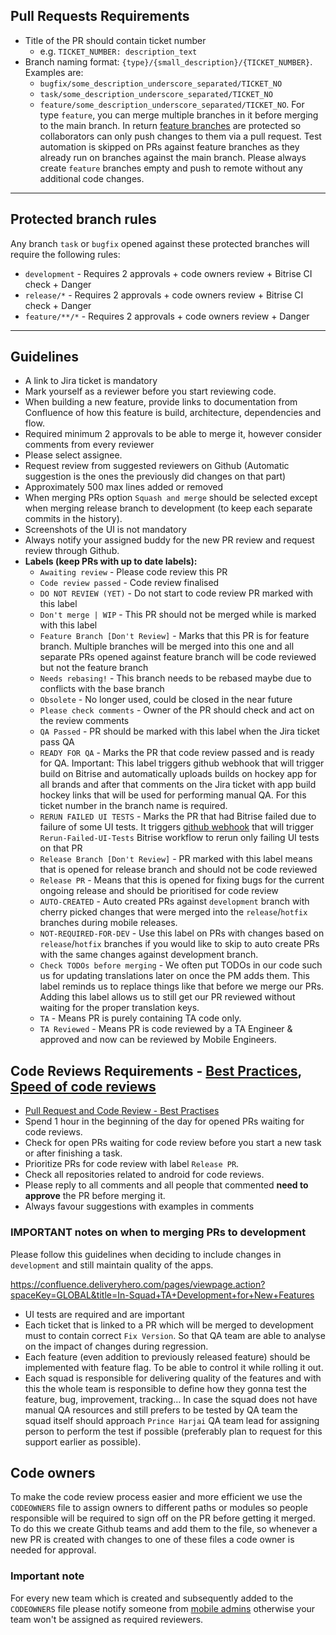 ## Pull Requests Requirements

* Title of the PR should contain ticket number
  * e.g. `TICKET_NUMBER: description_text`
* Branch naming format: `{type}/{small_description}/{TICKET_NUMBER}`. Examples are:
  - `bugfix/some_description_underscore_separated/TICKET_NO`
  - `task/some_description_underscore_separated/TICKET_NO`
  - `feature/some_description_underscore_separated/TICKET_NO`.
 For type `feature`, you can merge multiple branches in it before merging to the main branch. In return [feature branches](https://martinfowler.com/bliki/FeatureBranch.html) are protected so collaborators can only push changes to them via a pull request. Test automation is skipped on PRs against feature branches as they already run on branches against the main branch. Please always create `feature` branches empty and push to remote without any additional code changes.

---
## Protected branch rules
Any branch `task` or `bugfix` opened against these protected branches will require the following rules:

- `development`  - Requires 2 approvals + code owners review + Bitrise CI check + Danger
- `release/*`    - Requires 2 approvals + code owners review + Bitrise CI check + Danger
- `feature/**/*` - Requires 2 approvals + code owners review + Danger
---

## Guidelines

* A link to Jira ticket is mandatory
* Mark yourself as a reviewer before you start reviewing code.
* When building a new feature, provide links to documentation from Confluence of how this feature is build, architecture, dependencies and flow.
* Required minimum 2 approvals to be able to merge it, however consider comments from every reviewer
* Please select assignee.
* Request review from suggested reviewers on Github (Automatic suggestion is the ones the previously did changes on that part)
* Approximately 500 max lines added or removed
* When merging PRs option `Squash and merge` should be selected except when merging release branch to development (to keep each separate commits in the history).
* Screenshots of the UI is not mandatory
* Always notify your assigned buddy for the new PR review and request review through Github.
* **Labels (keep PRs with up to date labels):**
    * `Awaiting review` - Please code review this PR
    * `Code review passed` - Code review finalised
    * `DO NOT REVIEW (YET)` - Do not start to code review PR marked with this label
    * `Don't merge | WIP` - This PR should not be merged while is marked with this label
    * `Feature Branch [Don't Review]` - Marks that this PR is for feature branch. Multiple branches will be merged into this one and all separate PRs opened against feature branch will be code reviewed but not the feature branch
    * `Needs rebasing!` - This branch needs to be rebased maybe due to conflicts with the base branch
    * `Obsolete` - No longer used, could be closed in the near future
    * `Please check comments` - Owner of the PR should check and act on the review comments
    * `QA Passed` - PR should be marked with this label when the Jira ticket pass QA
    * `READY FOR QA` - Marks the PR that code review passed and is ready for QA. Important: This label triggers github webhook that will trigger build on Bitrise and automatically uploads builds on hockey app for all brands and after that comments on the Jira ticket with app build hockey links that will be used for performing manual QA. For this ticket number in the branch name is required.
    * `RERUN FAILED UI TESTS` - Marks the PR that had Bitrise failed due to failure of some UI tests. It triggers [github webhook](https://github.com/deliveryhero/pd-mob-github-hook/pull/3) that will trigger `Rerun-Failed-UI-Tests` Bitrise workflow to rerun only failing UI tests on that PR
    * `Release Branch [Don't Review]` - PR marked with this label means that is opened for release branch and should not be code reviewed
    * `Release PR` - Means that this is opened for fixing bugs for the current ongoing release and should be prioritised for code review
    * `AUTO-CREATED` - Auto created PRs against `development` branch with cherry picked changes that were merged into the `release`/`hotfix` branches during mobile releases.
    * `NOT-REQUIRED-FOR-DEV` - Use this label on PRs with changes based on `release`/`hotfix` branches if you would like to skip to auto create PRs with the same changes against development branch.
    * `Check TODOs before merging` - We often put TODOs in our code such us for updating translations later on once the PM adds them. This label reminds us to replace things like that before we merge our PRs. Adding this label allows us to still get our PR reviewed without waiting for the proper translation keys.
    * `TA` - Means PR is purely containing TA code only.
    * `TA Reviewed` - Means PR is code reviewed by a TA Engineer & approved and now can be reviewed by Mobile Engineers.

## Code Reviews Requirements - [Best Practices](https://google.github.io/eng-practices/review/reviewer/looking-for.html), [Speed of code reviews](https://github.com/google/eng-practices/blob/master/review/reviewer/speed.md)
* [Pull Request and Code Review - Best Practises](https://confluence.deliveryhero.com/pages/viewpage.action?pageId=458210991)
* Spend 1 hour in the beginning of the day for opened PRs waiting for code reviews.
* Check for open PRs waiting for code review before you start a new task or after finishing a task.
* Prioritize PRs for code review with label `Release PR`.
* Check all repositories related to android for code reviews.
* Please reply to all comments and all people that commented **need to approve** the PR before merging it.
* Always favour suggestions with examples in comments


### **IMPORTANT notes on when to merging PRs to development**

Please follow this guidelines when deciding to include changes in `development` and still maintain quality of the apps.

https://confluence.deliveryhero.com/pages/viewpage.action?spaceKey=GLOBAL&title=In-Squad+TA+Development+for+New+Features

- UI tests are required and are important
- Each ticket that is linked to a PR which will be merged to development must to contain correct `Fix Version`. So that QA team are able to analyse on the impact of changes during regression.
- Each feature (even addition to previously released feature) should be implemented with feature flag. To be able to control it while rolling it out.
- Each squad is responsible for delivering quality of the features and with this the whole team is responsible to define how they gonna test the feature, bug, improvement, tracking…  In case the squad does not have manual QA resources and still prefers to be tested by QA team the squad itself should approach `Prince Harjai` QA team lead for assigning person to perform the test if possible (preferably plan to request for this support earlier as possible).

## Code owners

To make the code review process easier and more efficient we use the `CODEOWNERS` file to assign owners to different paths or modules so people responsible will be required to sign off on the PR before getting it merged. To do this we create Github teams and add them to the file, so whenever a new PR is created with changes to one of these files a code owner is needed for approval.

### Important note

For every new team which is created and subsequently added to the `CODEOWNERS` file please notify someone from [mobile admins](https://github.com/orgs/deliveryhero/teams/pandora-mobile-admins) otherwise your team won't be assigned as required reviewers.
